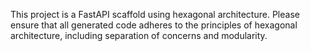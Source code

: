 <!-- Use this file to provide workspace-specific custom instructions to Copilot. For more details, visit https://code.visualstudio.com/docs/copilot/copilot-customization#_use-a-githubcopilotinstructionsmd-file -->

This project is a FastAPI scaffold using hexagonal architecture. Please ensure that all generated code adheres to the principles of hexagonal architecture, including separation of concerns and modularity.